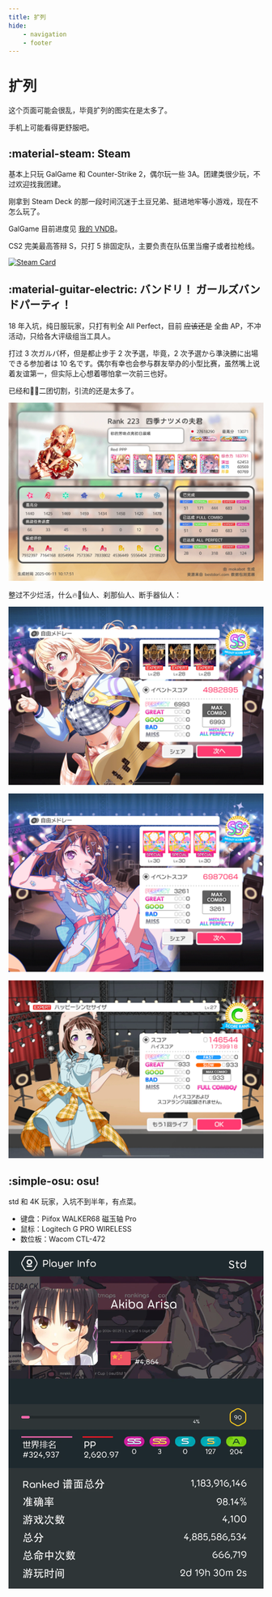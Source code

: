 ```yaml
---
title: 扩列
hide:
    - navigation
    - footer
---
```


# 扩列

这个页面可能会很乱，毕竟扩列的图实在是太多了。

手机上可能看得更舒服吧。

## :material-steam: Steam

基本上只玩 GalGame 和 Counter-Strike 2，偶尔玩一些 3A。团建类很少玩，不过欢迎找我团建。

刚拿到 Steam Deck 的那一段时间沉迷于土豆兄弟、挺进地牢等小游戏，现在不怎么玩了。

GalGame 目前进度见 [我的 VNDB](https://vndb.org/u200138/ulist?vnlist=1)。

CS2 完美最高答辩 S，只打 5 排固定队，主要负责在队伍里当瘤子或者拉枪线。

[![Steam Card](https://card.yuy1n.io/card/76561198428921353/dark,en,badge,group,badges,games,reviews)](https://steamcommunity.com/id/akibaarisa/)

## :material-guitar-electric: バンドリ！ ガールズバンドパーティ！

18 年入坑，纯日服玩家，只打有判全 All Perfect，目前 ~~应该还是~~ 全曲 AP，不冲活动，只给各大评级组当工具人。

打过 3 次ガルパ杯，但是都止步于 2 次予選，毕竟，2 次予選から準決勝に出場できる参加者は 10 名です。偶尔有幸也会参与群友举办的小型比赛，虽然嘴上说着友谊第一，但实际上心想着哪怕拿一次前三也好。

已经和🐔🐶二团切割，引流的还是太多了。

[![Bandori Card](assets/bandori_board_250611.webp)](https://bestdori.com/community/user/zhanbao2000)

整过不少烂活，什么🔥🐔仙人、刹那仙人、断手器仙人：

![firebird](./assets/bandori_firebird.webp)

![setuna_trip](./assets/bandori_setuna_trip.webp)

![happy_synthesizer](./assets/bandori_happy_synthesizer.webp)

## :simple-osu: osu!

std 和 4K 玩家，入坑不到半年，有点菜。

 - 键盘：Piifox WALKER68 磁玉轴 Pro
 - 鼠标：Logitech G PRO WIRELESS
 - 数位板：Wacom CTL-472

[![osu! Card](./assets/osu_250611.webp)](https://osu.ppy.sh/users/15046470)
